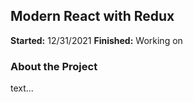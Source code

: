 <h2>Modern React with Redux</h2>

<b>Started:</b> 12/31/2021
<b>Finished:</b> Working on

<h3>About the Project</h3>

<p>text...</p>
